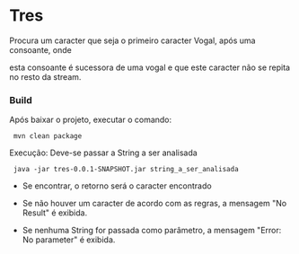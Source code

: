 # Tres

Procura um caracter que seja o primeiro caracter Vogal, após uma consoante, onde

esta consoante é sucessora de uma vogal e que este caracter não se repita no resto da stream.

### Build

Após baixar o projeto, executar o comando:

<code> mvn clean package </code>

Execução:
Deve-se passar a String a ser analisada 

<code> java -jar tres-0.0.1-SNAPSHOT.jar string_a_ser_analisada </code>

- Se encontrar, o retorno será o caracter encontrado

- Se não houver um caracter de acordo com as regras, a mensagem "No Result" é exibida.

- Se nenhuma String for passada como parâmetro, a mensagem "Error: No parameter" é exibida.

 
